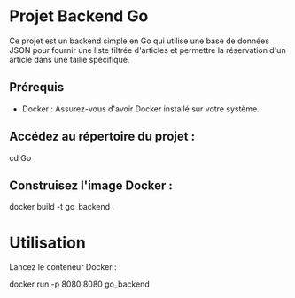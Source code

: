 # Projet Backend Go

Ce projet est un backend simple en Go qui utilise une base de données JSON pour fournir une liste filtrée d'articles et permettre la réservation d'un article dans une taille spécifique.

## Prérequis

- Docker : Assurez-vous d'avoir Docker installé sur votre système.

## Accédez au répertoire du projet :

cd Go

## Construisez l'image Docker :

docker build -t go_backend .

# Utilisation

Lancez le conteneur Docker :

docker run -p 8080:8080 go_backend
